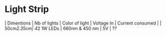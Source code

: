 # Light Strip

| Dimentions | Nb of lights | Color of light | Voltage In | Current consumed |
| 50cm*2.35cm| 4*2 1W LEDs  | 660nm & 450 nm | 5V | ?? 
